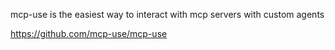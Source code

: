 mcp-use is the easiest way to interact with mcp servers with custom agents

https://github.com/mcp-use/mcp-use